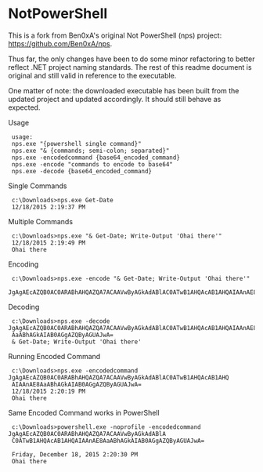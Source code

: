 # NotPowerShell
This is a fork from Ben0xA's original Not PowerShell (nps) project: https://github.com/Ben0xA/nps.

Thus far, the only changes have been to do some minor refactoring to better reflect .NET project naming standards. The rest of this readme document is original and still valid in reference to the executable.

One matter of note: the downloaded executable has been built from the updated project and updated accordingly. It should still behave as expected.

Usage
```c:\Downloads>nps.exe
 usage:
 nps.exe "{powershell single command}"
 nps.exe "& {commands; semi-colon; separated}"
 nps.exe -encodedcommand {base64_encoded_command}
 nps.exe -encode "commands to encode to base64"
 nps.exe -decode {base64_encoded_command}
```

Single Commands
```
 c:\Downloads>nps.exe Get-Date
 12/18/2015 2:19:37 PM
```

Multiple Commands 
```
 c:\Downloads>nps.exe "& Get-Date; Write-Output 'Ohai there'"
 12/18/2015 2:19:49 PM
 Ohai there
```

Encoding
```
 c:\Downloads>nps.exe -encode "& Get-Date; Write-Output 'Ohai there'"
 JgAgAEcAZQB0AC0ARABhAHQAZQA7ACAAVwByAGkAdABlAC0ATwB1AHQAcAB1AHQAIAAnAE8AaABhAGkAIAB0AGgAZQByAGUAJwA=
```

Decoding
```
 c:\Downloads>nps.exe -decode JgAgAEcAZQB0AC0ARABhAHQAZQA7ACAAVwByAGkAdABlAC0ATwB1AHQAcAB1AHQAIAAnAE8
 AaABhAGkAIAB0AGgAZQByAGUAJwA=
 & Get-Date; Write-Output 'Ohai there'
```

Running Encoded Command
```
 c:\Downloads>nps.exe -encodedcommand JgAgAEcAZQB0AC0ARABhAHQAZQA7ACAAVwByAGkAdABlAC0ATwB1AHQAcAB1AHQ
 AIAAnAE8AaABhAGkAIAB0AGgAZQByAGUAJwA=
 12/18/2015 2:20:19 PM
 Ohai there
```

Same Encoded Command works in PowerShell
```
 c:\Downloads>powershell.exe -noprofile -encodedcommand JgAgAEcAZQB0AC0ARABhAHQAZQA7ACAAVwByAGkAdABlA
 C0ATwB1AHQAcAB1AHQAIAAnAE8AaABhAGkAIAB0AGgAZQByAGUAJwA=

 Friday, December 18, 2015 2:20:30 PM
 Ohai there
```
